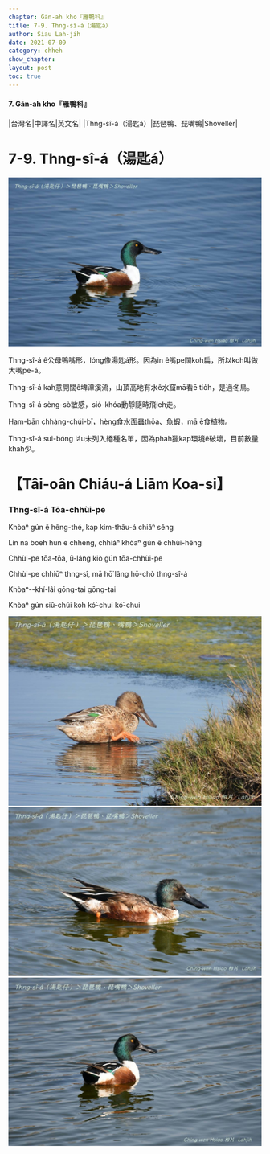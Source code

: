 ```yaml
---
chapter: Gān-ah kho『雁鴨科』
title: 7-9. Thng-sî-á（湯匙á）
author: Siau Lah-jih
date: 2021-07-09
category: chheh
show_chapter: 
layout: post
toc: true
---
```


#### 7. Gān-ah kho『雁鴨科』

|台灣名|中譯名|英文名|
|Thng-sî-á（湯匙á）|琵琶鴨、琵嘴鴨|Shoveller|


# 7-9. Thng-sî-á（湯匙á）

![](../too5/07/07-9-4.湯匙á.jpg)


Thng-sî-á ê公母鴨嘴形，lóng像湯匙á形。因為in ê嘴pe闊koh扁，所以koh叫做大嘴pe-á。

Thng-sî-á kah意開闊ê埤潭溪流，山頂高地有水ê水窟mā看ē tio̍h，是過冬鳥。

Thng-sî-á sèng-sò͘敏感，sió-khóa動靜隨時飛leh走。

Ham-bān chhàng-chúi-bī，hèng食水面蟲thōa、魚蝦，mā ē食植物。

Thng-sî-á sui-bóng iáu未列入絕種名單，因為phah獵kap環境ê破壞，目前數量khah少。


# 【Tâi-oân Chiáu-á Liām Koa-si】

### **Thng-sî-á  Tōa-chhùi-pe**

Khòaⁿ gún ê hêng-thé, kap kim-thâu-á chiâⁿ sêng

Lín nā boeh hun ē chheng, chhiáⁿ khòaⁿ gún ê chhùi-hêng

Chhùi-pe tōa-tōa, ū-lâng kiò gún tōa-chhùi-pe

Chhùi-pe chhiūⁿ thng-sî, mā hō͘ lâng hō-chò thng-sî-á

Khòaⁿ--khí-lâi gōng-tai gōng-tai

Khòaⁿ gún siû-chúi koh kó͘-chui kó͘-chui



![](../too5/07/07-9-3.湯匙á.jpg)
![](../too5/07/07-9-2.湯匙á.jpg)
![](../too5/07/07-9-1.湯匙á.jpg)

